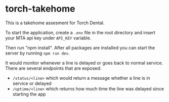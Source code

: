 # torch-takehome

This is a takehome assesment for Torch Dental.

To start the application, create a `.env` file in the root directory and insert your MTA api key under `API_KEY` variable.

Then run "npm install".
After all packages are installed you can start the server by running `npm run dev`.

It would monitor whenever a line is delayed or goes back to normal service.
There are several endpoints that are exposed:

- `/status/<line>` which would return a message whether a line is in service or delayed
- `/uptime/<line>` which returns how much time the line was delayed since starting the app
